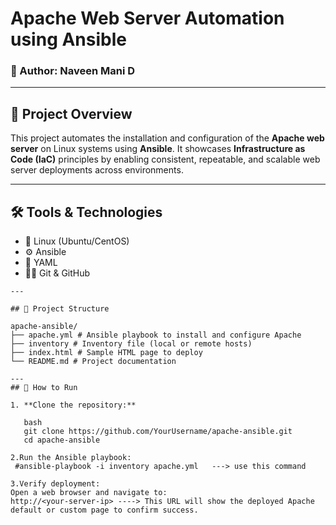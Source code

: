 # Apache Web Server Automation using Ansible

### 👤 Author: Naveen Mani D

---

## 📘 Project Overview

This project automates the installation and configuration of the **Apache web server** on Linux systems using **Ansible**. It showcases **Infrastructure as Code (IaC)** principles by enabling consistent, repeatable, and scalable web server deployments across environments.

---

## 🛠️ Tools & Technologies

- 🐧 Linux (Ubuntu/CentOS)  
- ⚙️ Ansible  
- 📄 YAML  
- 🧑‍💻 Git & GitHub  
````
---

## 📂 Project Structure

apache-ansible/
├── apache.yml # Ansible playbook to install and configure Apache
├── inventory # Inventory file (local or remote hosts)
├── index.html # Sample HTML page to deploy
└── README.md # Project documentation

---
## 🚀 How to Run

1. **Clone the repository:**

   bash
   git clone https://github.com/YourUsername/apache-ansible.git
   cd apache-ansible

2.Run the Ansible playbook:
 #ansible-playbook -i inventory apache.yml   ---> use this command

3.Verify deployment:
Open a web browser and navigate to:
http://<your-server-ip> ----> This URL will show the deployed Apache default or custom page to confirm success.



